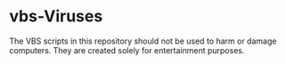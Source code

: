 # vbs-Viruses
The VBS scripts in this repository should not be used to harm or damage computers. They are created solely for entertainment purposes.
